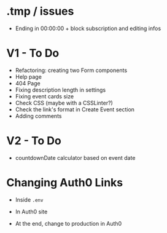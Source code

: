 # .tmp / issues

- Ending in 00:00:00 + block subscription and editing infos

# V1 - To Do

- Refactoring: creating two Form components
- Help page
- 404 Page
- Fixing description length in settings
- Fixing event cards size
- Check CSS (maybe with a CSSLinter?)
- Check the link's format in Create Event section
- Adding comments

# V2 - To Do

- countdownDate calculator based on event date

# Changing Auth0 Links

- Inside `.env`
- In Auth0 site

- At the end, change to production in Auth0
